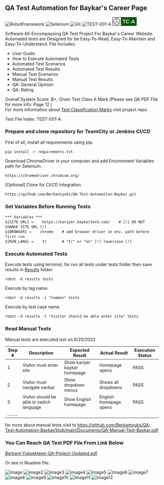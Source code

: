 ﻿## QA Test Automation for Baykar's Career Page
 ![RobotFramework](https://img.shields.io/badge/Robot%20Framework-000000?style=for-the-badge&logo=robot-framework&logoColor=white)
 ![Selenium](https://img.shields.io/badge/Selenium-000000?style=for-the-badge&logo=Selenium&logoColor=white)
 ![Git](https://img.shields.io/badge/GIT-000000?style=for-the-badge&logo=git&logoColor=white)
 ![TEST-001-A](https://img.shields.io/badge/Test%20001%20A-000000?style=for-the-badge&logo=null&logoColor=white)
<a href="https://github.com/Berkantyuks/QA-Project-Test-Classification-Mark#test-class-a" rel="tc-a"><img width="79px" style="border-width: 0;" src="https://github.com/Berkantyuks/QA-Project-Test-Classification-Mark/blob/main/TCM-114x40/114x40-tc-a.png" alt="tc-a" /></a>
 
 <p>Software All-Encompassing QA Test Project For Baykar's Career Website. Automated tests are Designed for
be Easy-To-Read, Easy-To-Maintain and Easy-To-Understand. File Includes: </p>
 <ul>
 <li>User Guide</li>
 <li>How to Execute Automated Tests</li>
 <li>Automated Test Scenarios</li>
 <li>Automated Test Results</li>
 <li>Manual Test Scenarios</li>
 <li>Manual Test Results</li>
 <li>QA: General Opinion</li>
 <li>QA: Rating</li>
 </ul>
 <p>Overall System Score: B+, Given Test Class A Mark.(Please see QA PDF File for more info: Page 12.)<br/>
 For more information about <a href="https://github.com/Berkantyuks/QA-Project-Test-Classification-Mark">Test Classification Marks</a> visit project repo.
 </br> 
 
 Test File Index: TEST-001-A</p>
 
 ### Prepare and clone repository for TeamCity or Jenkins CI/CD
 
 First of all, install all requirements using pip.
 ```
pip install -r requirements.txt
 ```
 Download ChromeDriver in your computer and add Environment Variables path for Selenium.
 ```
https://chromedriver.chromium.org/
 ```
 [Optional] Clone for CI/CD integration.
 ```
https://github.com/Berkantyuks/QA-Test-Automation-Baykar.git
 ```
 ### Set Variables Before Running Tests
 
 ```robot framework
*** Variables ***
${SITE_URL} =    https://kariyer.baykartech.com/    # [!] DO NOT CHANGE SITE URL [!]
${BROWSER} =    chrome    # add browser driver in env. path before first run
${RUN_LANG} =    tr       # "tr" or "en" [!] lowercase [!]
 ```
 
 ### Execute Automated Tests
 
 Execute tests using terminal, for run all tests under tests folder then save results in <a href="https://github.com/Berkantyuks/QA-Test-Automation-Baykar/tree/main/Results">Results</a> folder.
 ```
robot -d results tests
 ```
 Execute by tag name.
 ```
 robot -d results -i "Common" tests
 ```
 Execute by test case name.
 ```
 robot -d results -t "Visitor should be able enter site" tests 
 ```
 
  ### Read Manual Tests
  
  Manual tests are executed last on 6/20/2022
  
| Step #  | Description                   | Expected Result              | Actual Result       | Execution Status |
| ------- | ----------------------------- | ---------------------------- | ------------------- | ---------------- |
| 1       | Visitor must enter site       | Show kariyer baykar homepage | Homepage opens      | PASS             |
| 2       | Visitor must navigate navbar  | Show dropdown menus          | Shows all dropdowns | PASS             |
| 3       | Visitor should be able to switch language  | Show English homepage  | English homepage opens | PASS   |
| ......... |

for more about manual tests visit to https://github.com/Berkantyuks/QA-Test-Automation-Baykar/blob/main/Documents/QA-Manual-Test-Baykar.pdf
 
 
 ### You Can Reach QA Test PDF File From Link Below
 <a href="https://github.com/Berkantyuks/QA-Test-Automation-Baykar/blob/main/Documents/Berkant-Yuksektepe-QA-Project-Updated.pdf">Berkant-Yuksektepe-QA-Project-Updated.pdf</a>
 
 <p>Or see in Readme file:</p>

![image](https://user-images.githubusercontent.com/61010367/176451854-e79b5d8c-ff5a-4006-9a46-6d90ae918617.png)
![image2](https://user-images.githubusercontent.com/61010367/176452189-5d8421d8-6619-47f8-903d-004ee358a4de.png)
![image3](https://user-images.githubusercontent.com/61010367/176452248-e4c0197f-f794-41cc-a411-24eda5ea6e7c.png)
![image4](https://user-images.githubusercontent.com/61010367/176452385-69c780a4-da1d-49dc-959d-8d629d29ae50.png)
![image5](https://user-images.githubusercontent.com/61010367/176452438-c96f010d-3faf-4a31-845f-0fcdbe9b31ce.png)
![image6](https://user-images.githubusercontent.com/61010367/176452518-d9bd7f02-3ce9-4791-8ea9-5407215a6e3c.png)
![image7](https://user-images.githubusercontent.com/61010367/176452640-0b3cf709-0dcc-4c01-bc96-35a3512e4faa.png)
![image8](https://user-images.githubusercontent.com/61010367/176452719-0a5e3a55-e14c-4777-8596-739e6b47cccb.png)
![image9](https://user-images.githubusercontent.com/61010367/176452931-2268fcd4-a2ab-406f-81b9-a10e156dc1df.png)
![image10](https://user-images.githubusercontent.com/61010367/176453008-4909fe83-7ac4-4aae-b281-12ed4a6983fa.png)
![image11](https://user-images.githubusercontent.com/61010367/176453071-2184e507-bc34-41c1-9559-8e7c2876c807.png)
![image12](https://user-images.githubusercontent.com/61010367/176453158-89a71ab3-5c7e-4323-95df-a51a6b3d65aa.png)















